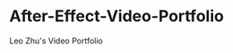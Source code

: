 # After-Effect-Video-Portfolio
Leo Zhu's Video Portfolio

<a href="https://vimeo.com/194138355" target="_blank"></a>
